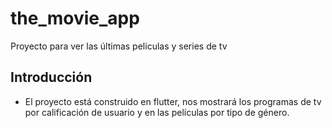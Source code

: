 # the_movie_app

Proyecto para ver las últimas peliculas y series de tv

## Introducción
- El proyecto está construido en flutter, nos mostrará los programas de tv por calificación de usuario y en las películas por tipo de género.